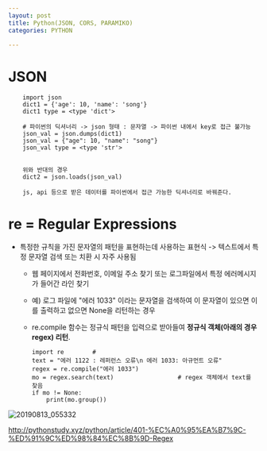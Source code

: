 ```yaml
---
layout: post
title: Python(JSON, CORS, PARAMIKO)
categories: PYTHON

---
```



# JSON


        import json
        dict1 = {'age': 10, 'name': 'song'}
        dict1 type = <type 'dict'>
        
        # 파이썬의 딕셔너리 -> json 형태 : 문자열 -> 파이썬 내에서 key로 접근 불가능
        json_val = json.dumps(dict1)              
        json_val = {"age": 10, "name": "song"}
        json_val type = <type 'str'>
        
        
        위와 반대의 경우
        dict2 = json.loads(json_val)
        
        js, api 등으로 받은 데이터를 파이썬에서 접근 가능한 딕셔너리로 바꿔준다.
        
        
       
        

# re = Regular Expressions 
* 특정한 규칙을 가진 문자열의 패턴을 표현하는데 사용하는 표현식 -> 텍스트에서 특정 문자열 검색 또는 치환 시 자주 사용됨
  * 웹 페이지에서 전화번호, 이메일 주소 찾기 또는 로그파일에서 특정 에러메시지가 들어간 라인 찾기
  * 예) 로그 파일에 "에러 1033" 이라는 문자열을 검색하여 이 문자열이 있으면 이를 출력하고 없으면 None을 리턴하는 경우
  * re.compile 함수는 정규식 패턴을 입력으로 받아들여 **정규식 객체(아래의 경우 regex) 리턴**. 
  
  
        import re        # 
        text = "에러 1122 : 레퍼런스 오류\n 에러 1033: 아규먼트 오류"
        regex = re.compile("에러 1033")                               
        mo = regex.search(text)                  # regex 객체에서 text를 찾음 
        if mo != None:
            print(mo.group()) 
            
![20190813_055332](https://user-images.githubusercontent.com/47915302/62897695-c20abc80-bd8e-11e9-9d86-6333e48cbc90.png)            
            
http://pythonstudy.xyz/python/article/401-%EC%A0%95%EA%B7%9C-%ED%91%9C%ED%98%84%EC%8B%9D-Regex
